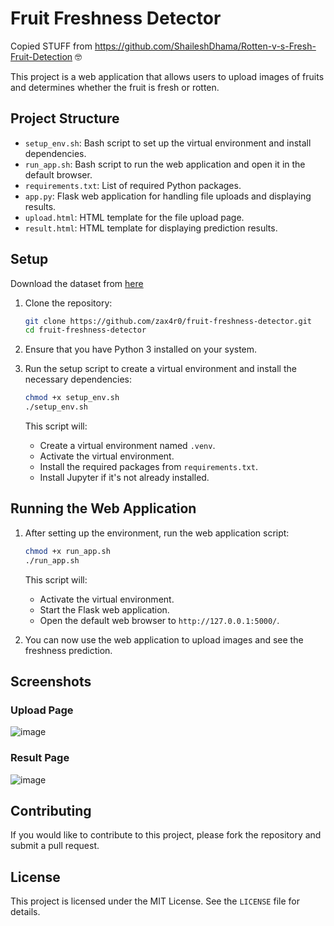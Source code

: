 # Fruit Freshness Detector

Copied STUFF from https://github.com/ShaileshDhama/Rotten-v-s-Fresh-Fruit-Detection 🤓


This project is a web application that allows users to upload images of fruits and determines whether the fruit is fresh or rotten.

## Project Structure

- `setup_env.sh`: Bash script to set up the virtual environment and install dependencies.
- `run_app.sh`: Bash script to run the web application and open it in the default browser.
- `requirements.txt`: List of required Python packages.
- `app.py`: Flask web application for handling file uploads and displaying results.
- `upload.html`: HTML template for the file upload page.
- `result.html`: HTML template for displaying prediction results.

## Setup

Download the dataset from [here](https://www.mediafire.com/file/e4el970rh330qma/archive.zip/file)

1. Clone the repository:

    ```bash
    git clone https://github.com/zax4r0/fruit-freshness-detector.git
    cd fruit-freshness-detector
    ```

2. Ensure that you have Python 3 installed on your system.

3. Run the setup script to create a virtual environment and install the necessary dependencies:

    ```bash
    chmod +x setup_env.sh
    ./setup_env.sh
    ```

    This script will:
    - Create a virtual environment named `.venv`.
    - Activate the virtual environment.
    - Install the required packages from `requirements.txt`.
    - Install Jupyter if it's not already installed.

## Running the Web Application

1. After setting up the environment, run the web application script:

    ```bash
    chmod +x run_app.sh
    ./run_app.sh
    ```

    This script will:
    - Activate the virtual environment.
    - Start the Flask web application.
    - Open the default web browser to `http://127.0.0.1:5000/`.

2. You can now use the web application to upload images and see the freshness prediction.

## Screenshots

### Upload Page

![image](https://github.com/user-attachments/assets/cb4d4bd9-a0f8-4afc-b7ee-c7f10b059197)

### Result Page

![image](https://github.com/user-attachments/assets/e063b6e7-64fc-47d7-8f91-f6e419c0e90f)

## Contributing

If you would like to contribute to this project, please fork the repository and submit a pull request.

## License

This project is licensed under the MIT License. See the `LICENSE` file for details.

